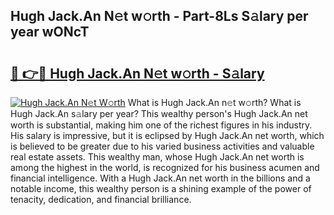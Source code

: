 ## Hugh Jack.An N𝚎t w𝚘rth - Part-8Ls S𝚊lary per year wONcT

# <h2><a href="http://gc2s99r.nevu.top/?p=Hugh+Jack.An">🔗 👉🔴 Hugh Jack.An N𝚎t w𝚘rth - S𝚊lary</a></h2>

[![Hugh Jack.An N𝚎t W𝚘rth](https://i.imgur.com/Oavwk0R.jpeg)](http://gc2s99r.nevu.top/?p=Hugh+Jack.An)
What is Hugh Jack.An n𝚎t w𝚘rth? What is Hugh Jack.An s𝚊lary per year?
This wealthy person's Hugh Jack.An net worth is substantial, making him one of the richest figures in his industry. His salary is impressive, but it is eclipsed by Hugh Jack.An net worth, which is believed to be greater due to his varied business activities and valuable real estate assets. This wealthy man, whose Hugh Jack.An net worth is among the highest in the world, is recognized for his business acumen and financial intelligence. With a Hugh Jack.An net worth in the billions and a notable income, this wealthy person is a shining example of the power of tenacity, dedication, and financial brilliance.
